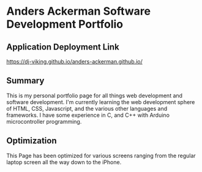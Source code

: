 # Anders Ackerman Software Development Portfolio

## Application Deployment Link
https://dj-viking.github.io/anders-ackerman.github.io/

## Summary
This is my personal portfolio page for all things web development and software development.
I'm currently learning the web development sphere of HTML, CSS, Javascript, and the various other languages and frameworks. I have some experience in C, and C++ with Arduino microcontroller programming.

## Optimization
This Page has been optimized for various screens ranging from the regular laptop screen all the way down to the iPhone.